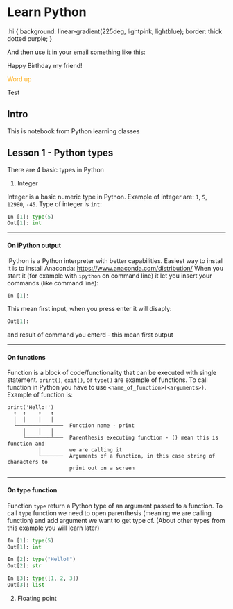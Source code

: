 # Learn Python

.hi {
  background: linear-gradient(225deg, lightpink, lightblue);
  border: thick dotted purple;
} 

And then use it in your email something like this:

Happy <span class="hi">Birthday</span> my friend!


<span style="color:orange;">Word up</span>

<div style="backgroundColor: green;">
  Test
</div>
  
## Intro
This is notebook from Python learning classes

## Lesson 1 - Python types

There are 4 basic types in Python
1. Integer

Integer is a basic numeric type in Python. Example of integer are: `1`, `5`, `12980`, `-45`.
Type of integer is `int`:
```python
In [1]: type(5)
Out[1]: int
```
---

#### On iPython output
iPython is a Python interpreter with better capabilities. Easiest way to install it is to install Anaconda: https://www.anaconda.com/distribution/
When you start it (for example with `ipython` on command line) it let you insert your commands (like command line):
```python
In [1]: 
```
This mean first input, when you press enter it will disaply:
```python
Out[1]:
```
and result of command you enterd - this mean first output

---
#### On functions
Function is a block of code/functionality that can be executed with single statement. `print()`, `exit()`, or `type()` are example of functions. 
To call function in Python you have to use `<name_of_function>(<arguments>)`. Example of function is:
```
print('Hello!')
  ↑  ↑    ↑   ↑
  │  │    │   │
  └───────────────  Function name - print
     │    │   │
     └────────┴───  Parenthesis executing function - () mean this is function and
          │         we are calling it
          └───────  Arguments of a function, in this case string of characters to
                    print out on a screen

```

---
#### On type function
Function `type` return a Python type of an argument passed to a function.
To call `type` function we need to open parenthesis (meaning we are calling function) and add argument we want to get type of.
(About other types from this example you will learn later)
```python
In [1]: type(5)
Out[1]: int

In [2]: type("Hello!")
Out[2]: str

In [3]: type([1, 2, 3])
Out[3]: list

```

2. Floating point
